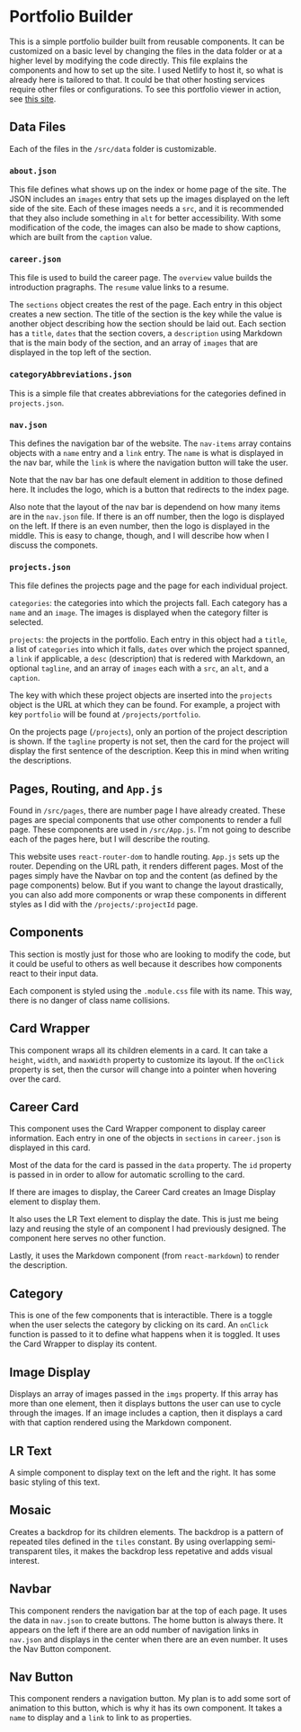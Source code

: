 # Portfolio Builder

This is a simple portfolio builder built from reusable components. It can be customized on a basic level by changing the files in the data folder or at a higher level by modifying the code directly. This file explains the components and how to set up the site. I used Netlify to host it, so what is already here is tailored to that. It could be that other hosting services require other files or configurations. To see this portfolio viewer in action, see [this site](https://ericknock.netlify.app/).

## Data Files

Each of the files in the `/src/data` folder is customizable.

### `about.json`

This file defines what shows up on the index or home page of the site. The JSON includes an `images` entry that sets up the images displayed on the left side of the site. Each of these images needs a `src`, and it is recommended that they also include something in `alt` for better accessibility. With some modification of the code, the images can also be made to show captions, which are built from the `caption` value.

### `career.json`

This file is used to build the career page. The `overview` value builds the introduction pragraphs. The `resume` value links to a resume.

The `sections` object creates the rest of the page. Each entry in this object creates a new section. The title of the section is the key while the value is another object describing how the section should be laid out. Each section has a `title`, `dates` that the section covers, a `description` using Markdown that is the main body of the section, and an array of `images` that are displayed in the top left of the section.

### `categoryAbbreviations.json`

This is a simple file that creates abbreviations for the categories defined in `projects.json`.

### `nav.json`

This defines the navigation bar of the website. The `nav-items` array contains objects with a `name` entry and a `link` entry. The `name` is what is displayed in the nav bar, while the `link` is where the navigation button will take the user.

Note that the nav bar has one default element in addition to those defined here. It includes the logo, which is a button that redirects to the index page.

Also note that the layout of the nav bar is dependend on how many items are in the `nav.json` file. If there is an off number, then the logo is displayed on the left. If there is an even number, then the logo is displayed in the middle. This is easy to change, though, and I will describe how when I discuss the componets.

### `projects.json`

This file defines the projects page and the page for each individual project.

`categories`: the categories into which the projects fall. Each category has a `name` and an `image`. The images is displayed when the category filter is selected.

`projects`: the projects in the portfolio. Each entry in this object had a `title`, a list of `categories` into which it falls, `dates` over which the project spanned, a `link` if applicable, a `desc` (description) that is redered with Markdown, an optional `tagline`, and an array of `images` each with a `src`, an `alt`, and a `caption`.

The key with which these project objects are inserted into the `projects` object is the URL at which they can be found. For example, a project with key `portfolio` will be found at `/projects/portfolio`.

On the projects page (`/projects`), only an portion of the project description is shown. If the `tagline` property is not set, then the card for the project will display the first sentence of the description. Keep this in mind when writing the descriptions.

## Pages, Routing, and `App.js`

Found in `/src/pages`, there are number page I have already created. These pages are special components that use other components to render a full page. These components are used in `/src/App.js`. I'm not going to describe each of the pages here, but I will describe the routing.

This website uses `react-router-dom` to handle routing. `App.js` sets up the router. Depending on the URL path, it renders different pages. Most of the pages simply have the Navbar on top and the content (as defined by the page components) below. But if you want to change the layout drastically, you can also add more components or wrap these components in different styles as I did with the `/projects/:projectId` page.

## Components

This section is mostly just for those who are looking to modify the code, but it could be useful to others as well because it describes how components react to their input data.

Each component is styled using the `.module.css` file with its name. This way, there is no danger of class name collisions.

## Card Wrapper

This component wraps all its children elements in a card. It can take a `height`, `width`, and `maxWidth` property to customize its layout. If the `onClick` property is set, then the cursor will change into a pointer when hovering over the card.

## Career Card

This component uses the Card Wrapper component to display career information. Each entry in one of the objects in `sections` in `career.json` is displayed in this card.

Most of the data for the card is passed in the `data` property. The `id` property is passed in in order to allow for automatic scrolling to the card.

If there are images to display, the Career Card creates an Image Display element to display them.

It also uses the LR Text element to display the date. This is just me being lazy and reusing the style of an component I had previously designed. The component here serves no other function.

Lastly, it uses the Markdown component (from `react-markdown`) to render the description.

## Category

This is one of the few components that is interactible. There is a toggle when the user selects the category by clicking on its card. An `onClick` function is passed to it to define what happens when it is toggled. It uses the Card Wrapper to display its content.

## Image Display

Displays an array of images passed in the `imgs` property. If this array has more than one element, then it displays buttons the user can use to cycle through the images. If an image includes a caption, then it displays a card with that caption rendered using the Markdown component.

## LR Text

A simple component to display text on the left and the right. It has some basic styling of this text.

## Mosaic

Creates a backdrop for its children elements. The backdrop is a pattern of repeated tiles defined in the `tiles` constant. By using overlapping semi-transparent tiles, it makes the backdrop less repetative and adds visual interest.

## Navbar

This component renders the navigation bar at the top of each page. It uses the data in `nav.json` to create buttons. The home button is always there. It appears on the left if there are an odd number of navigation links in `nav.json` and displays in the center when there are an even number. It uses the Nav Button component.

## Nav Button

This component renders a navigation button. My plan is to add some sort of animation to this button, which is why it has its own component. It takes a `name` to display and a `link` to link to as properties.
